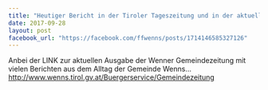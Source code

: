 ```yaml
---
title: "Heutiger Bericht in der Tiroler Tageszeitung und in der aktuellen Ausgabe der Wenner Gemeindezeitung mit vielen Fotos (Titelbild und Seite 36/37)"
date: 2017-09-28
layout: post
facebook_url: "https://facebook.com/ffwenns/posts/1714146585327126"
---
```


Anbei der LINK zur aktuellen Ausgabe der Wenner Gemeindezeitung mit vielen Berichten aus dem Alltag der Gemeinde Wenns... http://www.wenns.tirol.gv.at/Buergerservice/Gemeindezeitung